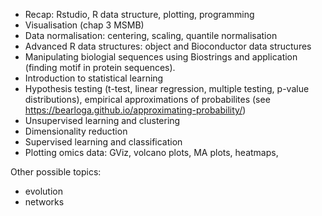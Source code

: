 - Recap: Rstudio, R data structure, plotting, programming
- Visualisation (chap 3 MSMB)
- Data normalisation: centering, scaling, quantile normalisation
- Advanced R data structures: object and Bioconductor data structures
- Manipulating biologial sequences using Biostrings and application
  (finding motif in protein sequences).
- Introduction to statistical learning 
- Hypothesis testing (t-test, linear regression, multiple testing,
  p-value distributions), empirical approximations of probabilites
  (see https://bearloga.github.io/approximating-probability/)
- Unsupervised learning and clustering
- Dimensionality reduction
- Supervised learning and classification
- Plotting omics data: GViz, volcano plots, MA plots, heatmaps, 


Other possible topics: 
- evolution
- networks
